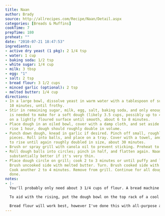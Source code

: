 ```yaml
---
title: Naan
author: Brady
source: http://allrecipes.com/Recipe/Naan/Detail.aspx
categories: [Breads & Muffins]
cookTime: 7
prepTime: 180
preheat: ""
date: "2010-07-21 18:47:53"
ingredients:
- active dry yeast (1 pkg): 2 1/4 tsp
- water: 1 cup
- baking soda: 1/2 tsp
- white sugar: 1/4 cup
- milk: 3 tbsp
- egg: "1"
- salt: 2 tsp
- bread flour: 3 1/2 cups
- minced garlic (optional): 2 tsp
- melted butter: 1/4 cup
directions:
- In a large bowl, dissolve yeast in warm water with a tablespoon of sugar. Let stand
  10 minutes, until frothy.
- Stir in remaining sugar, milk, egg, salt, baking soda, and only enough flour as
  is needed to make for a soft dough (likely 3.5 cups, possibly up to 4.5). Knead
  on a lightly floured surface until smooth, about 6 to 8 minutes.
- Place dough in an oiled bowl, cover with a damp cloth, and set aside to rise. Let
  rise 1 hour, dough should roughly double in volume.
- Punch down dough, knead in garlic if desired. Pinch off small, roughly golf ball-sized
  pieces. Roll into balls, and place on a tray. Cover with a towel, and allow dough
  to rise until again roughly doubled in size, about 30 minutes.
- Brush or spray grill with canola oil to prevent sticking. Preheat to high.
- Roll dough balls into circles; pinch in half, and flatten again. Naan will cook
  substantially better if it's very thin.
- Place dough circle on grill; cook 2 to 3 minutes or until puffy and lightly browned.
  Brush uncooked side with melted butter. Turn. Brush cooked side with melted butter.
  Cook another 2 to 4 minutes. Remove from grill. Continue for all dough pieces until
  done.
notes:
- |-
  You'll probably only need about 3 1/4 cups of flour. A bread machine can do a lot of the work, but if doing so only use that much flour.

  To aid with the rising, put the dough bowl on the top rack of a cool oven, and a bowl of hot water on the lower rack.

  Bread flour will work best, however I've done this with all-purpose and it's still turned out nicely.
---
```


